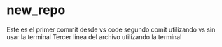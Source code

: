 # new_repo
Este es el primer commit desde vs code
segundo comit utilizando vs sin usar la terminal
Tercer linea del archivo utilizando la terminal
